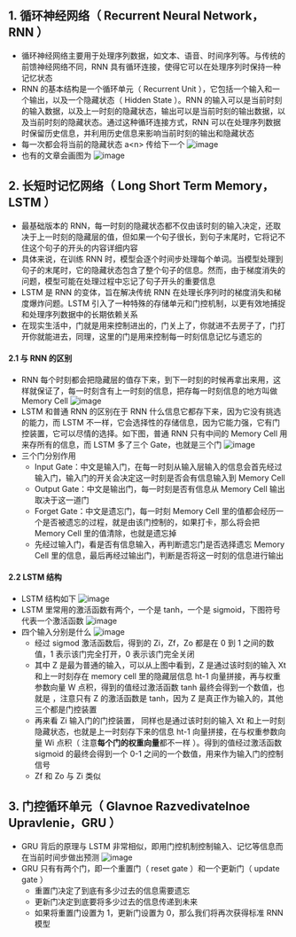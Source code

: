 ## 1. 循环神经网络（ Recurrent Neural Network，RNN ）

- 循环神经网络主要用于处理序列数据，如文本、语音、时间序列等。与传统的前馈神经网络不同，RNN 具有循环连接，使得它可以在处理序列时保持一种记忆状态
- RNN 的基本结构是一个循环单元（ Recurrent Unit ），它包括一个输入和一个输出，以及一个隐藏状态（ Hidden State ）。RNN 的输入可以是当前时刻的输入数据，以及上一时刻的隐藏状态，输出可以是当前时刻的输出数据，以及当前时刻的隐藏状态。通过这种循环连接方式，RNN 可以在处理序列数据时保留历史信息，并利用历史信息来影响当前时刻的输出和隐藏状态
- 每一次都会将当前的隐藏状态 a\<n\> 传给下一个
  ![image](https://github.com/jianyi-gronk/jianyi-gronk/assets/95062803/1d055f99-27ef-438c-9edc-079593443f65)
- 也有的文章会画图为
  ![image](https://github.com/jianyi-gronk/jianyi-gronk/assets/95062803/4ba491a4-44b5-458a-b8d7-641ae7a16f2d)

## 2. 长短时记忆网络（ Long Short Term Memory，LSTM ）

- 最基础版本的 RNN，每一时刻的隐藏状态都不仅由该时刻的输入决定，还取决于上一时刻的隐藏层的值，但如果一个句子很长，到句子末尾时，它将记不住这个句子的开头的内容详细内容
- 具体来说，在训练 RNN 时，模型会逐个时间步处理每个单词。当模型处理到句子的末尾时，它的隐藏状态包含了整个句子的信息。然而，由于梯度消失的问题，模型可能在处理过程中忘记了句子开头的重要信息
- LSTM 是 RNN 的变体，旨在解决传统 RNN 在处理长序列时的梯度消失和梯度爆炸问题。LSTM 引入了一种特殊的存储单元和门控机制，以更有效地捕捉和处理序列数据中的长期依赖关系
- 在现实生活中，门就是用来控制进出的，门关上了，你就进不去房子了，门打开你就能进去，同理，这里的门是用来控制每一时刻信息记忆与遗忘的

#### 2.1 与 RNN 的区别

- RNN 每个时刻都会把隐藏层的值存下来，到下一时刻的时候再拿出来用，这样就保证了，每一时刻含有上一时刻的信息，把存每一时刻信息的地方叫做 Memory Cell
  ![image](https://github.com/jianyi-gronk/jianyi-gronk/assets/95062803/cd8d9dbd-b534-4100-8073-6cf0016cc8ce)
- LSTM 和普通 RNN 的区别在于 RNN 什么信息它都存下来，因为它没有挑选的能力，而 LSTM 不一样，它会选择性的存储信息，因为它能力强，它有门控装置，它可以尽情的选择。如下图，普通 RNN 只有中间的 Memory Cell 用来存所有的信息，而 LSTM 多了三个 Gate，也就是三个门
  ![image](https://github.com/jianyi-gronk/jianyi-gronk/assets/95062803/ec225e68-548c-496d-87da-97a0a94b8148)
- 三个门分别作用
  - Input Gate：中文是输入门，在每一时刻从输入层输入的信息会首先经过输入门，输入门的开关会决定这一时刻是否会有信息输入到 Memory Cell
  - Output Gate：中文是输出门，每一时刻是否有信息从 Memory Cell 输出取决于这一道门
  - Forget Gate：中文是遗忘门，每一时刻 Memory Cell 里的值都会经历一个是否被遗忘的过程，就是由该门控制的，如果打卡，那么将会把 Memory Cell 里的值清除，也就是遗忘掉
  - 先经过输入门，看是否有信息输入，再判断遗忘门是否选择遗忘 Memory Cell 里的信息，最后再经过输出门，判断是否将这一时刻的信息进行输出

#### 2.2 LSTM 结构

- LSTM 结构如下
  ![image](https://github.com/jianyi-gronk/jianyi-gronk/assets/95062803/da6d4023-dbb8-479b-98e2-e61b38bc6234)
- LSTM 里常用的激活函数有两个，一个是 tanh，一个是 sigmoid，下图符号代表一个激活函数
  ![image](https://github.com/jianyi-gronk/jianyi-gronk/assets/95062803/45224016-c0c3-4445-8511-cb0e7e238456)
- 四个输入分别是什么
  ![image](https://github.com/jianyi-gronk/jianyi-gronk/assets/95062803/6c2b7fb5-92f7-4894-8ad1-16418cbb6ca4)
  - 经过 sigmod 激活函数后，得到的 Zi，Zf，Zo 都是在 0 到 1 之间的数值，1 表示该门完全打开，0 表示该门完全关闭
  - 其中 Z 是最为普通的输入，可以从上图中看到，Z 是通过该时刻的输入 Xt 和上一时刻存在 memory cell 里的隐藏层信息 ht-1 向量拼接，再与权重参数向量 W 点积，得到的值经过激活函数 tanh 最终会得到一个数值，也就是 ，注意只有 Z 的激活函数是 tanh，因为 Z 是真正作为输入的，其他三个都是门控装置
  - 再来看 Zi 输入门的门控装置， 同样也是通过该时刻的输入 Xt 和上一时刻隐藏状态，也就是上一时刻存下来的信息 ht-1 向量拼接，在与权重参数向量 Wi 点积（ 注意**每个门的权重向量**都不一样 ）。得到的值经过激活函数 sigmoid 的最终会得到一个 0-1 之间的一个数值，用来作为输入门的控制信号
  - Zf 和 Zo 与 Zi 类似

## 3. 门控循环单元（ Glavnoe Razvedivatelnoe Upravlenie，GRU ）

- GRU 背后的原理与 LSTM 非常相似，即用门控机制控制输入、记忆等信息而在当前时间步做出预测
  ![image](https://github.com/jianyi-gronk/jianyi-gronk/assets/95062803/be1d41c2-ea72-49d7-a1ef-97493024161e)
- GRU 只有有两个门，即一个重置门（ reset gate ）和一个更新门（ update gate ）
  - 重置门决定了到底有多少过去的信息需要遗忘
  - 更新门决定到底要将多少过去的信息传递到未来
  - 如果将重置门设置为 1，更新门设置为 0，那么我们将再次获得标准 RNN 模型
